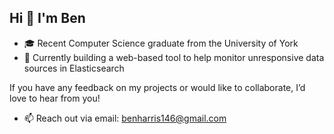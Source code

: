 ## Hi 👋 I'm Ben

- 🎓 Recent Computer Science graduate from the University of York  
- 🔭 Currently building a web-based tool to help monitor unresponsive data sources in Elasticsearch  

If you have any feedback on my projects or would like to collaborate, I’d love to hear from you!  

- 📫 Reach out via email: benharris146@gmail.com

  
<!--
**ben260/ben260** is a ✨ _special_ ✨ repository because its `README.md` (this file) appears on your GitHub profile.

Here are some ideas to get you started:

- 🔭 I’m currently working on ...
- 🌱 I’m currently learning ...
- 👯 I’m looking to collaborate on ...
- 🤔 I’m looking for help with ...
- 💬 Ask me about ...
- 📫 How to reach me: ...
- 😄 Pronouns: ...
- ⚡ Fun fact: ...
-->
